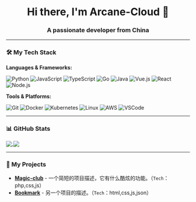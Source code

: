 <h1 align="center"> Hi there, I'm Arcane-Cloud 👋 </h1>

<h3 align="center">A passionate developer from China</h3>

---

### 🛠️ My Tech Stack

**Languages & Frameworks:**

![Python](https://img.shields.io/badge/Python-3776AB?style=for-the-badge&logo=python&logoColor=white)
![JavaScript](https://img.shields.io/badge/JavaScript-F7DF1E?style=for-the-badge&logo=javascript&logoColor=black)
![TypeScript](https://img.shields.io/badge/TypeScript-007ACC?style=for-the-badge&logo=typescript&logoColor=white)
![Go](https://img.shields.io/badge/Go-00ADD8?style=for-the-badge&logo=go&logoColor=white)
![Java](https://img.shields.io/badge/Java-ED8B00?style=for-the-badge&logo=openjdk&logoColor=white)
![Vue.js](https://img.shields.io/badge/Vue.js-4FC08D?style=for-the-badge&logo=vue.js&logoColor=white)
![React](https://img.shields.io/badge/React-20232A?style=for-the-badge&logo=react&logoColor=61DAFB)
![Node.js](https://img.shields.io/badge/Node.js-339933?style=for-the-badge&logo=node.js&logoColor=white)

**Tools & Platforms:**

![Git](https://img.shields.io/badge/Git-F05032?style=for-the-badge&logo=git&logoColor=white)
![Docker](https://img.shields.io/badge/Docker-2496ED?style=for-the-badge&logo=docker&logoColor=white)
![Kubernetes](https://img.shields.io/badge/Kubernetes-326CE5?style=for-the-badge&logo=kubernetes&logoColor=white)
![Linux](https://img.shields.io/badge/Linux-FCC624?style=for-the-badge&logo=linux&logoColor=black)
![AWS](https://img.shields.io/badge/AWS-FF9900?style=for-the-badge&logo=amazonaws&logoColor=white)
![VSCode](https://img.shields.io/badge/VS_Code-007ACC?style=for-the-badge&logo=visual-studio-code&logoColor=white)

---

### 📊 GitHub Stats

<!-- 这是一个动态生成的统计卡片，来自 https://github.com/anuraghazra/github-readme-stats -->
<!-- 将 `anuraghazra` 替换为你的用户名 `Moyun` -->
<a href="https://github.com/Moyun">
  <img align="center" src="https://github-readme-stats.vercel.app/api?username=Moyun&show_icons=true&theme=radical&hide_title=true" />
</a>
<a href="https://github.com/Moyun">
  <img align="center" src="https://github-readme-stats.vercel.app/api/top-langs/?username=Moyun&layout=compact&theme=radical&langs_count=6&hide_title=true" />
</a>

---

### 🌟 My Projects

- **[Magic-club](https://github.com/Arcane-Cloud/Magic-club)** - 一个简短的项目描述，它有什么酷炫的功能。（`Tech`：php,css,js）
- **[Bookmark](https://github.com/Arcane-Cloud/bookmark)** - 另一个项目的描述。（`Tech`：html,css,js,json）
